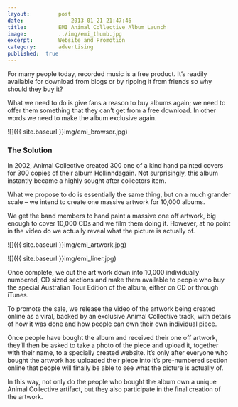 ```yaml
---
layout:			post
date:				2013-01-21 21:47:46
title:			EMI Animal Collective Album Launch
image:			../img/emi_thumb.jpg
excerpt:		Website and Promotion
category:		advertising
published:	true
---
```


For many people today, recorded music is a free product. It’s readily available for download from blogs or by ripping it from friends so why should they buy it?

What we need to do is give fans a reason to buy albums again; we need to offer them something that they can’t get from a free download. In other words we need to make the album exclusive again.

![]({{ site.baseurl }}img/emi_browser.jpg)

### The Solution ###

In 2002, Animal Collective created 300 one of a kind hand painted covers for 300 copies of their album Hollinndagain. Not surprisingly, this album instantly became a highly sought after collectors item.

What we propose to do is essentially the same thing, but on a much grander scale – we intend to create one massive artwork for 10,000 albums.

We get the band members to hand paint a massive one off artwork, big enough to cover 10,000 CDs and we film them doing it. However, at no point in the video do we actually reveal what the picture is actually of.

![]({{ site.baseurl }}img/emi_artwork.jpg)

![]({{ site.baseurl }}img/emi_liner.jpg)

Once complete, we cut the art work down into 10,000 individually numbered, CD sized sections and make them available to people who buy the special Australian Tour Edition of the album, either on CD or through iTunes.

To promote the sale, we release the video of the artwork being created online as a viral, backed by an exclusive Animal Collective track, with details of how it was done and how people can own their own individual piece.

Once people have bought the album and received their one off artwork, they’ll then be asked to take a photo of the piece and upload it, together with their name, to a specially created website. It’s only after everyone who bought the artwork has uploaded their piece into it’s pre-numbered section online that people will finally be able to see what the picture is actually of.

In this way, not only do the people who bought the album own a unique Animal Collective artifact, but they also participate in the final creation of the artwork.